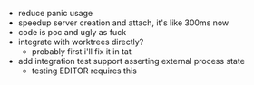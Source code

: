 * reduce panic usage
* speedup server creation and attach, it's like 300ms now
* code is poc and ugly as fuck
* integrate with worktrees directly?
    * probably first i'll fix it in tat
* add integration test support asserting external process state
    * testing EDITOR requires this
